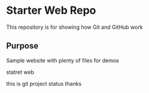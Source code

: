 # Starter Web Repo

This repository is for showing how Git and GitHub work

## Purpose

Sample website with plenty of files for demos

statret web

this is git project
status
thanks
